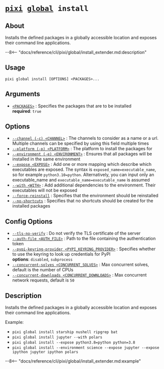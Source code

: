 <!--- This file is autogenerated. Do not edit manually! -->
# <code>[pixi](../../pixi.md) [global](../global.md) install</code>

## About
Installs the defined packages in a globally accessible location and exposes their command line applications.

--8<-- "docs/reference/cli/pixi/global/install_extender.md:description"

## Usage
```
pixi global install [OPTIONS] <PACKAGES>...
```

## Arguments
- <a id="arg-<PACKAGES>" href="#arg-<PACKAGES>">`<PACKAGES>`</a>
:  Specifies the packages that are to be installed
<br>**required**: `true`

## Options
- <a id="arg---channel" href="#arg---channel">`--channel (-c) <CHANNEL>`</a>
:  The channels to consider as a name or a url. Multiple channels can be specified by using this field multiple times
- <a id="arg---platform" href="#arg---platform">`--platform (-p) <PLATFORM>`</a>
:  The platform to install the packages for
- <a id="arg---environment" href="#arg---environment">`--environment (-e) <ENVIRONMENT>`</a>
:  Ensures that all packages will be installed in the same environment
- <a id="arg---expose" href="#arg---expose">`--expose <EXPOSE>`</a>
:  Add one or more mapping which describe which executables are exposed. The syntax is `exposed_name=executable_name`, so for example `python3.10=python`. Alternatively, you can input only an executable_name and `executable_name=executable_name` is assumed
- <a id="arg---with" href="#arg---with">`--with <WITH>`</a>
:  Add additional dependencies to the environment. Their executables will not be exposed
- <a id="arg---force-reinstall" href="#arg---force-reinstall">`--force-reinstall`</a>
:  Specifies that the environment should be reinstalled
- <a id="arg---no-shortcuts" href="#arg---no-shortcuts">`--no-shortcuts`</a>
:  Specifies that no shortcuts should be created for the installed packages

## Config Options
- <a id="arg---tls-no-verify" href="#arg---tls-no-verify">`--tls-no-verify`</a>
:  Do not verify the TLS certificate of the server
- <a id="arg---auth-file" href="#arg---auth-file">`--auth-file <AUTH_FILE>`</a>
:  Path to the file containing the authentication token
- <a id="arg---pypi-keyring-provider" href="#arg---pypi-keyring-provider">`--pypi-keyring-provider <PYPI_KEYRING_PROVIDER>`</a>
:  Specifies whether to use the keyring to look up credentials for PyPI
<br>**options**: `disabled`, `subprocess`
- <a id="arg---concurrent-solves" href="#arg---concurrent-solves">`--concurrent-solves <CONCURRENT_SOLVES>`</a>
:  Max concurrent solves, default is the number of CPUs
- <a id="arg---concurrent-downloads" href="#arg---concurrent-downloads">`--concurrent-downloads <CONCURRENT_DOWNLOADS>`</a>
:  Max concurrent network requests, default is `50`

## Description
Installs the defined packages in a globally accessible location and exposes their command line applications.

Example:

- `pixi global install starship nushell ripgrep bat`
- `pixi global install jupyter --with polars`
- `pixi global install --expose python3.8=python python=3.8`
- `pixi global install --environment science --expose jupyter --expose ipython jupyter ipython polars`


--8<-- "docs/reference/cli/pixi/global/install_extender.md:example"
